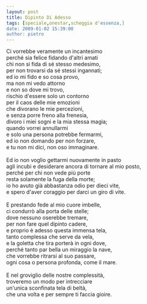 ```yaml
---
layout: post
title: Dipinto Di Adesso
tags: [speciale,onestar,scheggia d'essenza,]
date: 2009-01-02 15:39:00
author: pietro
---
```

Ci vorrebbe veramente un incantesimo<br/>perché sia felice fidando d'altri amati<br/>chi non si fida di sé stesso medesimo,<br/>per non trovarsi da sé stessi ingannati;<br/>ed io mi fido e so cosa provo,<br/>ma non mi vedo attorno<br/>e non so dove mi trovo,<br/>rischio d'essere solo un contorno<br/>per il caos delle mie emozioni<br/>che divorano le mie percezioni,<br/>e senza porre freno alla frenesia,<br/>divoro i miei sogni e la mia stessa magia;<br/>quando vorrei annullarmi<br/>e solo una persona potrebbe fermarmi,<br/>ed io non domando per non forzare,<br/>e tu non mi dici, non oso immaginare.<br/><br/>Ed io non voglio gettarmi nuovamente in pasto<br/>agli incubi e desiderare ancora di tornare al mio posto,<br/>perché per chi non vede più porte<br/>resta solamente la fuga della morte;<br/>io ho avuto già abbastanza odio per dieci vite,<br/>e spero d'aver coraggio per darci un giro di vite.<br/><br/>E prestando fede al mio cuore imbelle,<br/>ci condurrò alla porta delle stelle;<br/>dove nessuno oserebbe tremare,<br/>per non fare quel dipinto cadere,<br/>e proprio è adesso questa immensa tela,<br/>tanto complessa che serve da vela,<br/>e la goletta che tira porterà in ogni dove,<br/>perché tanto par bella un miraggio la nave,<br/>che vorrebbe ritrarsi al suo passare,<br/>ogni cosa o persona profonda, come il mare.<br/><br/>E nel groviglio delle nostre complessità,<br/>troveremo un modo per intrecciare<br/>un'unica sconfinata tela di beltà,<br/>che una volta e per sempre ti faccia gioire.
